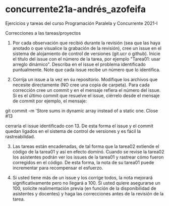 # concurrente21a-andrés_azofeifa

Ejercicios y tareas del curso Programación Paralela y Concurrente 2021-I

Correcciones a las tareas/proyectos

1. Por cada observación que recibió durante la revisión (sea que las haya anotado o que visualice la grabación de la revisión), cree un issue en el sistema de alojamiento de control de versiones (git.ucr o github). Inicie el título del issue con el número de la tarea, por ejemplo "Tarea01: usar arreglo dinámico". Describa en el issue el problema identificado puntualmente. Note que cada issue recibe un número que lo identifica.

2. Corrija un issue a la vez en su repositorio. Modifique los archivos que necesite directamente (NO cree una copia de carpeta). Para cada corrección cree un commit y en el mensaje refiera el número del issue. Si es el último commit que resuelve el issue, ciérrelo desde el mensaje de commit por ejemplo, el mensaje:

git commit -m 'Store sums in dynamic array instead of a static one. Close #13

cerraría el issue identificado con 13. De esta forma el issue y el commit quedan ligados en el sistema de control de versiones y es fácil la rastreabilidad.

3. Las tareas están encadenadas, de tal forma que la tarea02 extiende el código de la tarea01 y así en efecto dominó. Cuando se revise la tarea02 los asistentes podrán ver los issues de la tarea01 y rastrear cómo fueron corregidos en el código. De esta forma, la nota de su tarea01 puede incrementar para recompensar el esfuerzo.

4. Si usted tiene más de un issue y los corrige todos, la nota mejorará significativamente pero no llegará a 100. Si usted quiere asegurarse un 100, solicite realimentación previa (en función de la disponibilidad de asistentes y docentes) y haga las correcciones antes de la revisión de la tarea.


